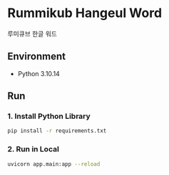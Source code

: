 # Rummikub Hangeul Word
루미큐브 한글 워드

## Environment
- Python 3.10.14

## Run

### 1. Install Python Library
```bash
pip install -r requirements.txt
```

### 2. Run in Local
```bash
uvicorn app.main:app --reload
```
